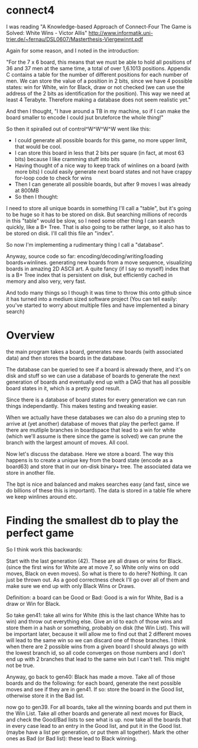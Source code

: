 connect4
========

I was reading "A Knowledge-based Approach of Connect-Four The Game is Solved: White Wins - Victor Allis"
http://www.informatik.uni-trier.de/~fernau/DSL0607/Masterthesis-Viergewinnt.pdf

Again for some reason, and I noted in the introduction:

"For the 7 x 6 board, this means that we must be able to hold
all positions of 36 and 37 men at the same time, a total of over 1,6.1013 positions. Appendix C contains
a table for the number of different positions for each number of men. We can store the value of
a position in 2 bits, since we have 4 possible states: win for White, win for Black, draw or not
checked (we can use the address of the 2 bits as identification for the position). This way we need at
least 4 Terabyte. Therefore making a database does not seem realistic yet."

And then I thought, "I have around a TB in my machine, so if I can make the board smaller to encode I could jsut bruteforce the whole thing!"

So then it spiralled out of control^W^W^W^W went like this:
- I could generate all possible boards for this game, no more upper limit, that would be cool.
- I can store this board in less that 2 bits per square (in fact, at most 63 bits) because I like cramming stuff into bits
- Having thought of a nice way to keep track of winlines on a board (with more bits) I could easily generate next board states and not have crappy for-loop code to check for wins
- Then I can generate all possible boards, but after 9 moves I was already at 800MB
- So then I thought:

I need to store all unique boards in something I'll call a "table", but it's going to be huge so it has to be stored on disk.
But searching millions of records in this "table" would be slow, so I need some other thing I can search quickly, like a B+ Tree. That is also going to be rather large, so it also has to be stored on disk. I'll call this file an "index".

So now I'm implementing a rudimentary thing I call a "database".

Anyway, source code so far:
encoding/decoding/writing/loading boards+winlines.
generating new boards from a move sequence, visualizing boards in amazing 2D ASCII art.
A quite fancy (if I say so myself) index that is a B+ Tree index that is persistent on disk, but efficiently cached in memory and also very, very fast.

And todo many things so I though it was time to throw this onto github since it has turned into a medium sized software project (You can tell easily: you've started to worry about multiple files and have implemented a binary search)

# Overview

the main program takes a board, generates new boards (with associated data)
and then stores the boards in the database.

The database can be queried to see if a board is alrewady there, and it's on disk and stuff so we can use
a database of boards to generate the next generation of boards and eventually end up with a DAG that has all possible
board states in it, which is a pretty good result.

Since there is a database of board states for every generation we can run things independantly. This makes testing and tweaking easier.

When we actually have these databases we can also do a pruning step to arrive at (yet another) database of moves that play the perfect game. If there are mutliple branches in boardspace that lead to a win for white (which we'll assume is there since the game is solved) we can prune the branch with the largest amount of moves. All cool.

Now let's discuss the database.
Here we store a board. The way this happens is to create a unique key from the board state (encode as a board63) and store that in our on-disk binary+ tree. The associated data we store in another file.

The bpt is nice and balanced and makes searches easy (and fast, since we do billions of these this is important). The data is stored in a table file where we keep winlines around etc.

# Finding the smallest db to play the perfect game


So I think work this backwards:

Start with the last generation (42). These are all draws or wins for Black. (since the first wins for White are at move 7, so White only wins on odd moves, Black on even moves). So what is there to do here? Nothing. It can just be thrown out. As a good correctness check I'll go over all of them and make sure we end up with only Black Wins or Draws.

Definition: a board can be Good or Bad: Good is a win for White, Bad is a draw or Win for Black.

So take gen41: take all wins for White (this is the last chance White has to win) and throw out everything else. Give an id to each of those wins and store them in a hash or something, probably on disk (the Win List). This will be important later, because it will allow me to find out that 2 different moves will lead to the same win so we can discard one of those branches. I think when there are 2 possible wins from a given board I should always go with the lowest branch id, so all code converges on those numbers and I don't end up with 2 branches that lead to the same win but I can't tell. This might not be true.

Anyway, go back to gen40: Black has made a move. Take all of those boards and do the following:
for each board, generate the next possible moves and see if they are in gen41. If so: store the board in the Good list, otherwise store it in the Bad list.

now go to gen39. For all boards, take all the winning boards and put them in the Win List. Take all other boards and generate all next moves for Black, and check the Good/Bad lists to see what is up. now take all the boards that in every case lead to an entry in the Good list, and put it in the Good list. (maybe have a list per generation, or put them all together). Mark the other ones as Bad (or Bad list): these lead to Black winning.













